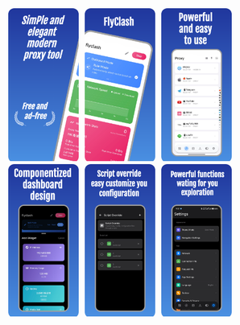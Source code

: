 <div align="center">
  <div style="display: inline-block; margin: 0 4px; border-radius: 12px; overflow: hidden;">
    <img src="screenshots/image1.png" alt="FlyClash Screenshot 1" width="140">
  </div>
  <div style="display: inline-block; margin: 0 4px; border-radius: 12px; overflow: hidden;">
    <img src="screenshots/image2.png" alt="FlyClash Screenshot 2" width="140">
  </div>
  <div style="display: inline-block; margin: 0 4px; border-radius: 12px; overflow: hidden;">
    <img src="screenshots/image3.png" alt="FlyClash Screenshot 3" width="140">
  </div>
  <div style="display: inline-block; margin: 0 4px; border-radius: 12px; overflow: hidden;">
    <img src="screenshots/image4.png" alt="FlyClash Screenshot 4" width="140">
  </div>
  <div style="display: inline-block; margin: 0 4px; border-radius: 12px; overflow: hidden;">
    <img src="screenshots/image5.png" alt="FlyClash Screenshot 5" width="140">
  </div>
  <div style="display: inline-block; margin: 0 4px; border-radius: 12px; overflow: hidden;">
    <img src="screenshots/image6.png" alt="FlyClash Screenshot 6" width="140">
  </div>
</div>
